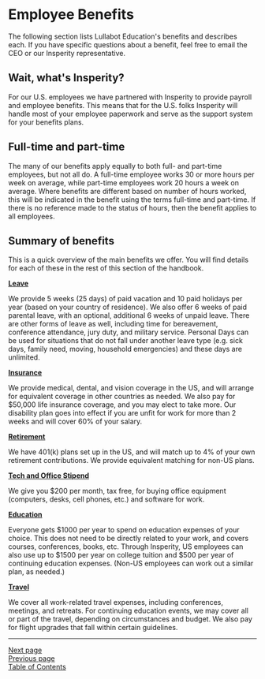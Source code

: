 # Employee Benefits

The following section lists Lullabot Education's benefits and describes each. If you have specific questions about a benefit, feel free to email the CEO or our Insperity representative.

## Wait, what's Insperity?
For our U.S. employees we have partnered with Insperity to provide payroll and employee benefits. This means that for the U.S. folks Insperity will handle most of your employee paperwork and serve as the support system for your benefits plans.

## Full-time and part-time
The many of our benefits apply equally to both full- and part-time employees, but not all do. A full-time employee works 30 or more hours per week on average, while part-time employees work 20 hours a week on average. Where benefits are different based on number of hours worked, this will be indicated in the benefit using the terms full-time and part-time. If there is no reference made to the status of hours, then the benefit applies to all employees.

## Summary of benefits
This is a quick overview of the main benefits we offer. You will find details for each of these in the rest of this section of the handbook.

**[Leave](https://github.com/LullabotEducation/emphandbook/blob/master/03benefits/02leave.md)**

We provide 5 weeks (25 days) of paid vacation and 10 paid holidays per year (based on your country of residence). We also offer 6 weeks of paid parental leave, with an optional, additional 6 weeks of unpaid leave. There are other forms of leave as well, including time for bereavement, conference attendance, jury duty, and military service. Personal Days can be used for situations that do not fall under another leave type (e.g. sick days, family need, moving, household emergencies) and these days are unlimited.

**[Insurance](https://github.com/LullabotEducation/emphandbook/blob/master/03benefits/03insurance.md)**

We provide medical, dental, and vision coverage in the US, and will arrange for equivalent coverage in other countries as needed. We also pay for $50,000 life insurance coverage, and you may elect to take more. Our disability plan goes into effect if you are unfit for work for more than 2 weeks and will cover 60% of your salary.

**[Retirement](https://github.com/LullabotEducation/emphandbook/blob/master/03benefits/04retirement.md)**

We have 401(k) plans set up in the US, and will match up to 4% of your own retirement contributions. We provide equivalent matching for non-US plans.

**[Tech and Office Stipend](https://github.com/LullabotEducation/emphandbook/blob/master/03benefits/05tech_stipend.md)**

We give you $200 per month, tax free, for buying office equipment (computers, desks, cell phones, etc.) and software for work.

**[Education](https://github.com/LullabotEducation/emphandbook/blob/master/03benefits/06education.md)**

Everyone gets $1000 per year to spend on education expenses of your choice. This does not need to be directly related to your work, and covers courses, conferences, books, etc. Through Insperity, US employees can also use up to $1500 per year on college tuition and $500 per year of continuing education expenses. (Non-US employees can work out a similar plan, as needed.)

**[Travel](https://github.com/LullabotEducation/emphandbook/blob/master/03benefits/07travel_budget.md)**

We cover all work-related travel expenses, including conferences, meetings, and retreats. For continuing education events, we may cover all or part of the travel, depending on circumstances and budget. We also pay for flight upgrades that fall within certain guidelines.

---
[Next page](01pay.md)  
[Previous page](../02welcome/06getting_started.md)  
[Table of Contents](../README.md#table-of-contents)
